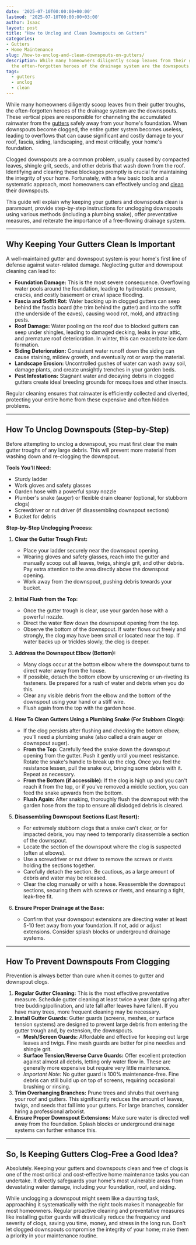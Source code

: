 ```yaml
---
date: '2025-07-10T00:00:00+00:00'
lastmod: '2025-07-10T00:00:00+03:00'
author: Isaac
layout: post
title: "How to Unclog and Clean Downspouts on Gutters"
categories:
- Gutters
- Home Maintenance
slug: /how-to-unclog-and-clean-downspouts-on-gutters/
description: While many homeowners diligently scoop leaves from their gutter troughs,
  the often-forgotten heroes of the drainage system are the downspouts. These vertic...
tags: 
  - gutters
  - unclog
  - clean
---
```

While many homeowners diligently scoop leaves from their gutter troughs, the often-forgotten heroes of the drainage system are the downspouts. These vertical pipes are responsible for channeling the accumulated rainwater from the [gutters](/posts/ways-to-keep-gutters-clean-through-each-season/) safely away from your home's foundation. When downspouts become clogged, the entire gutter system becomes useless, leading to overflows that can cause significant and costly damage to your roof, fascia, siding, landscaping, and most critically, your home's foundation.

Clogged downspouts are a common problem, usually caused by compacted leaves, shingle grit, seeds, and other debris that wash down from the roof. Identifying and clearing these blockages promptly is crucial for maintaining the integrity of your home. Fortunately, with a few basic tools and a systematic approach, most homeowners can effectively unclog and [clean](/posts/how-do-i-clean-and-maintain-my-painting-shoes-to-prolong-their-lifespan/) their downspouts.

This guide will explain why keeping your gutters and downspouts clean is paramount, provide step-by-step instructions for unclogging downspouts using various methods (including a plumbing snake), offer preventative measures, and reiterate the importance of a free-flowing drainage system.

---

## Why Keeping Your Gutters Clean Is Important

A well-maintained gutter and downspout system is your home's first line of defense against water-related damage. Neglecting gutter and downspout cleaning can lead to:

* **Foundation Damage:** This is the most severe consequence. Overflowing water pools around the foundation, leading to hydrostatic pressure, cracks, and costly basement or crawl space flooding.
* **Fascia and Soffit Rot:** Water backing up in clogged gutters can seep behind the fascia board (the trim behind the gutter) and into the soffit (the underside of the eaves), causing wood rot, mold, and attracting pests.
* **Roof Damage:** Water pooling on the roof due to blocked gutters can seep under shingles, leading to damaged decking, leaks in your attic, and premature roof deterioration. In winter, this can exacerbate ice dam formation.
* **Siding Deterioration:** Consistent water runoff down the siding can cause staining, mildew growth, and eventually rot or warp the material.
* **Landscape Erosion:** Uncontrolled gushes of water can wash away soil, damage plants, and create unsightly trenches in your garden beds.
* **Pest Infestations:** Stagnant water and decaying debris in clogged gutters create ideal breeding grounds for mosquitoes and other insects.

Regular cleaning ensures that rainwater is efficiently collected and diverted, protecting your entire home from these expensive and often hidden problems.

---

## How To Unclog Downspouts (Step-by-Step)

Before attempting to unclog a downspout, you must first clear the main gutter troughs of any large debris. This will prevent more material from washing down and re-clogging the downspout.

**Tools You'll Need:**
* Sturdy ladder
* Work gloves and safety glasses
* Garden hose with a powerful spray nozzle
* Plumber's snake (auger) or flexible drain cleaner (optional, for stubborn clogs)
* Screwdriver or nut driver (if disassembling downspout sections)
* Bucket for debris

**Step-by-Step Unclogging Process:**

1.  **Clear the Gutter Trough First:**
    * Place your ladder securely near the downspout opening.
    * Wearing gloves and safety glasses, reach into the gutter and manually scoop out all leaves, twigs, shingle grit, and other debris. Pay extra attention to the area directly above the downspout opening.
    * Work away from the downspout, pushing debris towards your bucket.

2.  **Initial Flush from the Top:**
    * Once the gutter trough is clear, use your garden hose with a powerful nozzle.
    * Direct the water flow down the downspout opening from the top.
    * Observe the bottom of the downspout. If water flows out freely and strongly, the clog may have been small or located near the top. If water backs up or trickles slowly, the clog is deeper.

3.  **Address the Downspout Elbow (Bottom):**
    * Many clogs occur at the bottom elbow where the downspout turns to direct water away from the house.
    * If possible, detach the bottom elbow by unscrewing or un-riveting its fasteners. Be prepared for a rush of water and debris when you do this.
    * Clear any visible debris from the elbow and the bottom of the downspout using your hand or a stiff wire.
    * Flush again from the top with the garden hose.

4.  **How To Clean Gutters Using a Plumbing Snake (For Stubborn Clogs):**
    * If the clog persists after flushing and checking the bottom elbow, you'll need a plumbing snake (also called a drain auger or downspout auger).
    * **From the Top:** Carefully feed the snake down the downspout opening from the gutter. Push it gently until you meet resistance. Rotate the snake's handle to break up the clog. Once you feel the resistance lessen, pull the snake out, bringing some debris with it. Repeat as necessary.
    * **From the Bottom (if accessible):** If the clog is high up and you can't reach it from the top, or if you've removed a middle section, you can feed the snake upwards from the bottom.
    * **Flush Again:** After snaking, thoroughly flush the downspout with the garden hose from the top to ensure all dislodged debris is cleared.

5.  **Disassembling Downspout Sections (Last Resort):**
    * For extremely stubborn clogs that a snake can't clear, or for impacted debris, you may need to temporarily disassemble a section of the downspout.
    * Locate the section of the downspout where the clog is suspected (often at elbows).
    * Use a screwdriver or nut driver to remove the screws or rivets holding the sections together.
    * Carefully detach the section. Be cautious, as a large amount of debris and water may be released.
    * Clear the clog manually or with a hose. Reassemble the downspout sections, securing them with screws or rivets, and ensuring a tight, leak-free fit.

6.  **Ensure Proper Drainage at the Base:**
    * Confirm that your downspout extensions are directing water at least 5-10 feet away from your foundation. If not, add or adjust extensions. Consider splash blocks or underground drainage systems.

---

## How To Prevent Downspouts From Clogging

Prevention is always better than cure when it comes to gutter and downspout clogs.

1.  **Regular Gutter Cleaning:** This is the most effective preventative measure. Schedule gutter cleaning at least twice a year (late spring after tree budding/pollination, and late fall after leaves have fallen). If you have many trees, more frequent cleaning may be necessary.
2.  **Install Gutter Guards:** Gutter guards (screens, meshes, or surface tension systems) are designed to prevent large debris from entering the gutter trough and, by extension, the downspouts.
    * **Mesh/Screen Guards:** Affordable and effective for keeping out large leaves and twigs. Fine mesh guards are better for pine needles and shingle grit.
    * **Surface Tension/Reverse Curve Guards:** Offer excellent protection against almost all debris, letting only water flow in. These are generally more expensive but require very little maintenance.
    * *Important Note:* No gutter guard is 100% maintenance-free. Fine debris can still build up on top of screens, requiring occasional brushing or rinsing.
3.  **Trim Overhanging Branches:** Prune trees and shrubs that overhang your roof and gutters. This significantly reduces the amount of leaves, twigs, and seeds that fall into your gutters. For large branches, consider hiring a professional arborist.
4.  **Ensure Proper Downspout Extensions:** Make sure water is directed well away from the foundation. Splash blocks or underground drainage systems can further enhance this.

---

## So, Is Keeping Gutters Clog-Free a Good Idea?

Absolutely. Keeping your gutters and downspouts clean and free of clogs is one of the most critical and cost-effective home maintenance tasks you can undertake. It directly safeguards your home's most vulnerable areas from devastating water damage, including your foundation, roof, and siding.

While unclogging a downspout might seem like a daunting task, approaching it systematically with the right tools makes it manageable for most homeowners. Regular proactive cleaning and preventative measures like installing gutter guards will drastically reduce the frequency and severity of clogs, saving you time, money, and stress in the long run. Don't let clogged downspouts compromise the integrity of your home; make them a priority in your maintenance routine.
